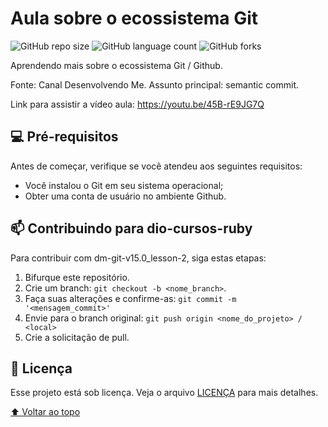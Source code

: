 # Aula sobre o ecossistema Git

![GitHub repo size](https://img.shields.io/github/repo-size/osksergio/dm-git-v15.0_lesson-2?style=for-the-badge)
![GitHub language count](https://img.shields.io/github/languages/count/osksergio/dm-git-v15.0_lesson-2?style=for-the-badge)
![GitHub forks](https://img.shields.io/github/forks/osksergio/dm-git-v15.0_lesson-2?style=for-the-badge)

Aprendendo mais sobre o ecossistema Git / Github.

Fonte: Canal Desenvolvendo Me. Assunto principal: semantic commit.

Link para assistir a vídeo aula: https://youtu.be/45B-rE9JG7Q

## 💻 Pré-requisitos

Antes de começar, verifique se você atendeu aos seguintes requisitos:
* Você instalou o Git em seu sistema operacional;
* Obter uma conta de usuário no ambiente Github.

## 📫 Contribuindo para dio-cursos-ruby
<!---Se o seu README for longo ou se você tiver algum processo ou etapas específicas que deseja que os contribuidores sigam, considere a criação de um arquivo CONTRIBUTING.md separado--->
Para contribuir com dm-git-v15.0_lesson-2, siga estas etapas:

1. Bifurque este repositório.
2. Crie um branch: `git checkout -b <nome_branch>`.
3. Faça suas alterações e confirme-as: `git commit -m '<mensagem_commit>'`
4. Envie para o branch original: `git push origin <nome_do_projeto> / <local>`
5. Crie a solicitação de pull.

## 📝 Licença

Esse projeto está sob licença. Veja o arquivo [LICENÇA](LICENSE.md) para mais detalhes.

[⬆ Voltar ao topo](README.md)<br>

